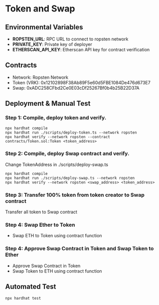 # Token and Swap

## Environmental Variables

- **ROPSTEN_URL**: RPC URL to connect to ropsten network
- **PRIVATE_KEY**: Private key of deployer
- **ETHERSCAN_API_KEY**: Etherscan API key for contract verification

## Contracts

- Network: Ropsten Network
- Token (VRK): 0x12102898F38Ab89F5e60d5FBE1084De476d673E7
- Swap: 0xADC258CFbd2Ce0E03cDf25267Bf0b4b25B22D37A

## Deployment & Manual Test

### Step 1: Compile, deploy token and verify.

```shell
npx hardhat compile
npx hardhat run ./scripts/deploy-token.ts --network ropsten
npx hardhat verify --network ropsten --contract contracts/Token.sol:Token <token_address>
```

### Step 2: Compile, deploy Swap contract and verify.

Change TokenAddress in ./scripts/deploy-swap.ts

```shell
npx hardhat compile
npx hardhat run ./scripts/deploy-swap.ts --network ropsten
npx hardhat verify --network ropsten <swap_address> <token_address>
```

### Step 3: Transfer 100% token from token creator to Swap contract

Transfer all token to Swap contract

### Step 4: Swap Ether to Token

- Swap ETH to Token using contract function

### Step 4: Approve Swap Contract in Token and Swap Token to Ether

- Approve Swap Contract in Token
- Swap Token to ETH using contract function

## Automated Test

```shell
npx hardhat test
```
